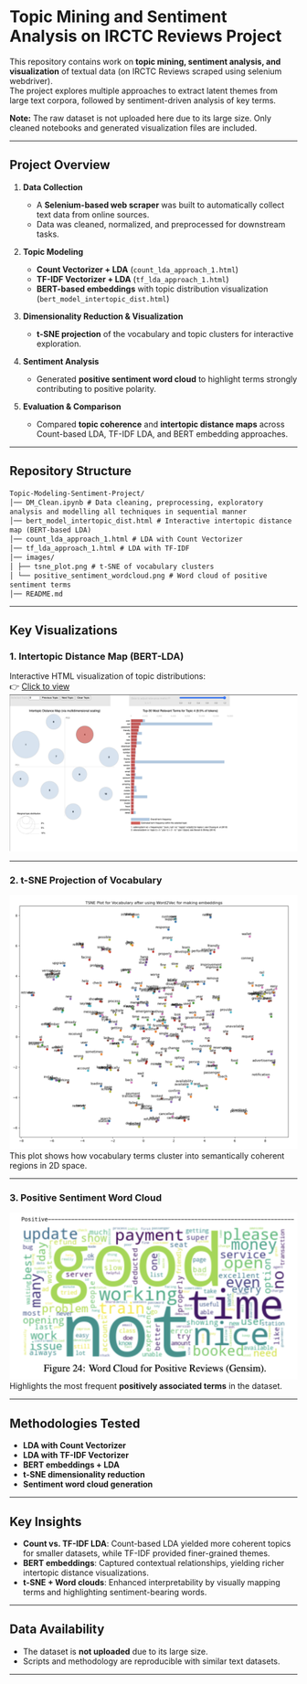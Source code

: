 # Topic Mining and Sentiment Analysis on IRCTC Reviews Project

This repository contains work on **topic mining, sentiment analysis, and visualization** of textual data (on IRCTC Reviews scraped using selenium webdriver).  
The project explores multiple approaches to extract latent themes from large text corpora, followed by sentiment-driven analysis of key terms.  

 **Note:** The raw dataset is not uploaded here due to its large size. Only cleaned notebooks and generated visualization files are included.

---

##  Project Overview

1. **Data Collection**  
   - A **Selenium-based web scraper** was built to automatically collect text data from online sources.  
   - Data was cleaned, normalized, and preprocessed for downstream tasks.  

2. **Topic Modeling**  
   - **Count Vectorizer + LDA** (`count_lda_approach_1.html`)  
   - **TF-IDF Vectorizer + LDA** (`tf_lda_approach_1.html`)  
   - **BERT-based embeddings** with topic distribution visualization (`bert_model_intertopic_dist.html`)  

3. **Dimensionality Reduction & Visualization**  
   - **t-SNE projection** of the vocabulary and topic clusters for interactive exploration.  

4. **Sentiment Analysis**  
   - Generated **positive sentiment word cloud** to highlight terms strongly contributing to positive polarity.  

5. **Evaluation & Comparison**  
   - Compared **topic coherence** and **intertopic distance maps** across Count-based LDA, TF-IDF LDA, and BERT embedding approaches.  

---

##  Repository Structure

```
Topic-Modeling-Sentiment-Project/
│── DM_Clean.ipynb # Data cleaning, preprocessing, exploratory analysis and modelling all techniques in sequential manner
│── bert_model_intertopic_dist.html # Interactive intertopic distance map (BERT-based LDA)
│── count_lda_approach_1.html # LDA with Count Vectorizer
│── tf_lda_approach_1.html # LDA with TF-IDF
│── images/
│ ├── tsne_plot.png # t-SNE of vocabulary clusters
│ └── positive_sentiment_wordcloud.png # Word cloud of positive sentiment terms
│── README.md
```

---

## Key Visualizations

### 1. Intertopic Distance Map (BERT-LDA)
Interactive HTML visualization of topic distributions:  
👉 [Click to view](bert_model_intertopic_dist.html)  
![PyLDavis View for Intertopic Distance Plot and Words ditribution within each topic](images/pyldavis_lda.png)

---

### 2. t-SNE Projection of Vocabulary
![t-SNE Projection](images/tsne_plot_word_vocab.pmg.png)  
This plot shows how vocabulary terms cluster into semantically coherent regions in 2D space.

---

### 3. Positive Sentiment Word Cloud
![Positive Sentiment Word Cloud](images/positive_senstiment_wordcloud.png)  
Highlights the most frequent **positively associated terms** in the dataset.

---

## Methodologies Tested

- **LDA with Count Vectorizer**
- **LDA with TF-IDF Vectorizer**
- **BERT embeddings + LDA**
- **t-SNE dimensionality reduction**
- **Sentiment word cloud generation**

---

## Key Insights

- **Count vs. TF-IDF LDA**: Count-based LDA yielded more coherent topics for smaller datasets, while TF-IDF provided finer-grained themes.  
- **BERT embeddings**: Captured contextual relationships, yielding richer intertopic distance visualizations.  
- **t-SNE + Word clouds**: Enhanced interpretability by visually mapping terms and highlighting sentiment-bearing words.  

---

##  Data Availability
- The dataset is **not uploaded** due to its large size.  
- Scripts and methodology are reproducible with similar text datasets.  

---
